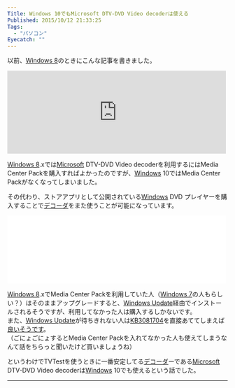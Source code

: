 ```yaml
---
Title: Windows 10でもMicrosoft DTV-DVD Video decoderは使える
Published: 2015/10/12 21:33:25
Tags:
  - "パソコン"
Eyecatch: ""
---
```

<p>以前、<a class="keyword" href="http://d.hatena.ne.jp/keyword/Windows%208">Windows 8</a>のときにこんな記事を書きました。</p>

<p><iframe src="http://blog.thty.net/embed/2012/11/04/141121" title="Windows 8でもMicrosoft DTV-DVD Video decoderは使える - Pandora Pocket" class="embed-card embed-blogcard" scrolling="no" frameborder="0" style="display: block; width: 100%; height: 190px; max-width: 500px; margin: 10px 0px;"></iframe></p>

<p><a class="keyword" href="http://d.hatena.ne.jp/keyword/Windows%208">Windows 8</a>.xでは<a class="keyword" href="http://d.hatena.ne.jp/keyword/Microsoft">Microsoft</a> DTV-DVD Video decoderを利用するにはMedia Center Packを購入すればよかったのですが、<a class="keyword" href="http://d.hatena.ne.jp/keyword/Windows">Windows</a> 10ではMedia Center Packがなくなってしまいました。</p>

<p>その代わり、ストアアプリとして公開されている<a class="keyword" href="http://d.hatena.ne.jp/keyword/Windows">Windows</a> DVD プレイヤーを購入することで<a class="keyword" href="http://d.hatena.ne.jp/keyword/%A5%C7%A5%B3%A1%BC%A5%C0">デコーダ</a>をまた使うことが可能になっています。</p>

<p><iframe src="//hatenablog-parts.com/embed?url=https%3A%2F%2Fwww.microsoft.com%2Fja-jp%2Fstore%2Fapps%2Fwindows-dvd-%25e3%2583%2597%25e3%2583%25ac%25e3%2582%25a4%25e3%2583%25a4%25e3%2583%25bc%2F9nblggh2j19w" title="Windows DVD プレイヤー – Microsoft ストアの Windows アプリ" class="embed-card embed-webcard" scrolling="no" frameborder="0" style="display: block; width: 100%; height: 155px; max-width: 500px; margin: 10px 0px;"></iframe></p>

<p><a class="keyword" href="http://d.hatena.ne.jp/keyword/Windows%208">Windows 8</a>.xでMedia Center Packを利用していた人（<a class="keyword" href="http://d.hatena.ne.jp/keyword/Windows%207">Windows 7</a>の人もらしい？）はそのままアップグレードすると、<a class="keyword" href="http://d.hatena.ne.jp/keyword/Windows%20Update">Windows Update</a>経由でインストールされるそうですが、利用してなかった人は購入するしかないです。<br/>
また、<a class="keyword" href="http://d.hatena.ne.jp/keyword/Windows%20Update">Windows Update</a>が待ちきれない人は<a href="https://support.microsoft.com/ja-jp/kb/3081704">KB3081704</a>を直接あててしまえば<a href="http://answers.microsoft.com/ja-jp/insider/forum/insider_apps-insider_other/windows-dvd/bf24615e-b03f-49e3-a9d2-c990d01934cb">良いそうです</a>。<br/>
（ごにょごにょするとMedia Center Packを入れてなかった人も使えてしまうなんて話をちらっと聞いたけど買いましょうね）</p>

<p>というわけでTVTestを使うときに一番安定してる<a class="keyword" href="http://d.hatena.ne.jp/keyword/%A5%C7%A5%B3%A1%BC%A5%C0">デコーダ</a>ーである<a class="keyword" href="http://d.hatena.ne.jp/keyword/Microsoft">Microsoft</a> DTV-DVD Video decoderは<a class="keyword" href="http://d.hatena.ne.jp/keyword/Windows">Windows</a> 10でも使えるという話でした。</p>

***